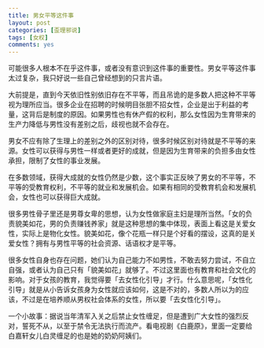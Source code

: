 ```yaml
---
title: 男女平等这件事
layout: post
categories: [歪理邪说]
tags: [女权]
comments: yes
---
```


可能很多人根本不在乎这件事，或者没有意识到这件事的重要性。男女平等这件事太过复杂，我只好说一些自己曾经想到的只言片语。

大前提是，直到今天依旧性别依旧存在不平等，而且吊诡的是多数人把这种不平等视为理所应当。很多企业在招聘的时候明目张胆不招女性，企业是出于利益的考量，这背后是制度的原因。如果男性也有休产假的权利，那么女性因为生育带来的生产力降低与男性没有差别之后，歧视也就不会存在。

男女不应有除了生理上的差别之外的区别对待，很多时候区别对待就是不平等的来源。女性可以获得与男性一样或者更好的成就，但是因为生育带来的负担多由女性承担，限制了女性的事业发展。

在多数领域，获得大成就的女性仍然是少数，这个事实正反映了男女的不平等，不平等的受教育权利，不平等的就业和发展机会。如果有相同的受教育机会和发展机会，女性也可以获得巨大成就。

很多男性骨子里还是男尊女卑的思想，认为女性做家庭主妇是理所当然。「女的负责貌美如花，男的负责赚钱养家」就是这种思想的集中体现，表面上看这是关爱女性，实际上是物化女性。貌美如花，像个花瓶一样只是个好看的摆设，这真的是关爱女性？拥有与男性平等的社会资源、话语权才是平等。

很多女性自身也存在问题，她们认为自己能力不如男性，不敢去努力尝试，不自立自强，或者认为自己只有「貌美如花」就够了。不过这里面也有教育和社会文化的影响。对于女孩的教育，我觉得要「去女性化引导」才行。什么意思呢，「女性化引导」就是从小告诉女孩身为女性就应该如何，这是不对的，多数人所以为的应该，不过是在培养顺从男权社会体系的女性，所以要「去女性化引导」。

一个小故事：据说当年清军入关之后禁止女性缠足，但是遭到广大女性的强烈反对，誓死不从，以至于禁令无法执行而流产。看电视剧《白鹿原》，里面一定要给白嘉轩女儿白灵缠足的也是她的奶奶阿姨们。